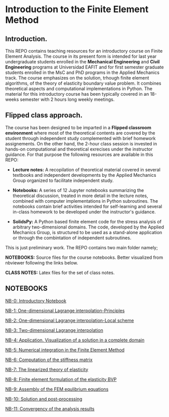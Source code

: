 # Introduction to the Finite Element Method

## Introduction.

This REPO contains teaching resources for an introductory course on Finite Element Analysis. The course in its present form is intended for last year undergraduate students enrolled in the **Mechanical Engineering** and **Civil Engineering** programs at Universidad EAFIT and for first semester graduate students enrolled in the MsC and PhD programs in the Applied Mechanics track. The course emphasizes on the solution, trhough finite element algorithms, of the theory of elasticity boundary value problem. It combines theoretical aspects and computational implementations in Python. The material for this introductory course has been typically covered in an 18-weeks semester with 2 hours long weekly meetings.

## Flipped class approach.

The course has been designed to be imparted in a **Flipped classroom environment** where most of the theoretical contents are covered by the student through independent study complemented with brief homework assignements. On the other hand, the 2-hour class session is invested in hands-on computational and theoretical exrecises under the instructor guidance. For that purpose the following resources are available in this REPO:

* **Lecture notes:** A recopilation of theoretical material covered in several textbooks and independent developments by the Applied Mechanics Group organized to facilitate independent study.

* **Notebooks:** A series of 12 Jupyter notebooks summarizing the theoretical discussion, treated in more detail in the lecture notes, combined with computer implementations in Python subroutines. The notebooks contain brief activities intended for self-learning and several in-class homework to be developed under the instructor's guidance.

* **SolidsPy:** A Python based finite element code for the stress analysis of arbitrary two-dimensional domains. The code, developed by the Applied Mechanics Group, is structured to be used as a stand-alone application or through the combintation of independent subroutines.





This is just preliminary work. The REPO contains two main folder namely;

**NOTEBOOKS:** Source files for the course notebooks. Better visualized from nbviewer following the links below.

**CLASS NOTES:** Latex files for the set of class notes.

## NOTEBOOKS

[NB-0: Introductory Notebook](<https://bit.ly/2KlcO4o>)

[NB-1: One-dimensional Lagrange interpolation-Principles](<https://bit.ly/2I7mjm1>)

[NB-2: One-dimensional Lagrange interpolation-Local scheme](<https://bit.ly/2YV1eQM>)

[NB-3: Two-dimensional Lagrange interpolation](<https://bit.ly/2RxBftM>)

[NB-4: Application. Visualization of a solution in a complete domain](<https://bit.ly/2SH0war>)

[NB-5: Numerical integration in the Finite Element Method](<https://bit.ly/2TpVw9w>)

[NB-6: Computation of the stiffness matrix](<https://bit.ly/2Tc2Lml>)

[NB-7: The linearized theory of elasticity](<https://bit.ly/2TLoLoz>)

[NB-8: Finite element formulation of the elasticity BVP](<https://bit.ly/2TJhZzF>)

[NB-9: Assembly of the FEM equlibrium equations](<https://bit.ly/2IqM6VI>)

[NB-10: Solution and post-processing](<https://bit.ly/2CNZOOM>)

[NB-11: Convergency of the analysis results](<https://bit.ly/2TYdg8o>)
